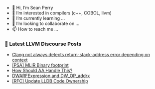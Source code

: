 - 👋 Hi, I’m Sean Perry
- 👀 I’m interested in compilers (c++, COBOL, llvm)
- 🌱 I’m currently learning ...
- 💞️ I’m looking to collaborate on ...
- 📫 How to reach me ...

<!---
s66perry/s66perry is a ✨ special ✨ repository because its `README.md` (this file) appears on your GitHub profile.
You can click the Preview link to take a look at your changes.
--->
### 📕 Latest LLVM Discourse Posts

<!-- DISCOURSE-LLVM:START -->
- [Clang not always detects return-stack-address error depending on context](https://discourse.llvm.org/t/clang-not-always-detects-return-stack-address-error-depending-on-context/72323#post_4)
- [[PSA] MLIR Binary footprint](https://discourse.llvm.org/t/psa-mlir-binary-footprint/72298#post_4)
- [How Should AA Handle This?](https://discourse.llvm.org/t/how-should-aa-handle-this/72300#post_3)
- [DWARFExpression and DW_OP_addrx](https://discourse.llvm.org/t/dwarfexpression-and-dw-op-addrx/71627#post_20)
- [[RFC] Update LLDB Code Ownership](https://discourse.llvm.org/t/rfc-update-lldb-code-ownership/72253?page=2#post_22)
<!-- DISCOURSE-LLVM:END -->
